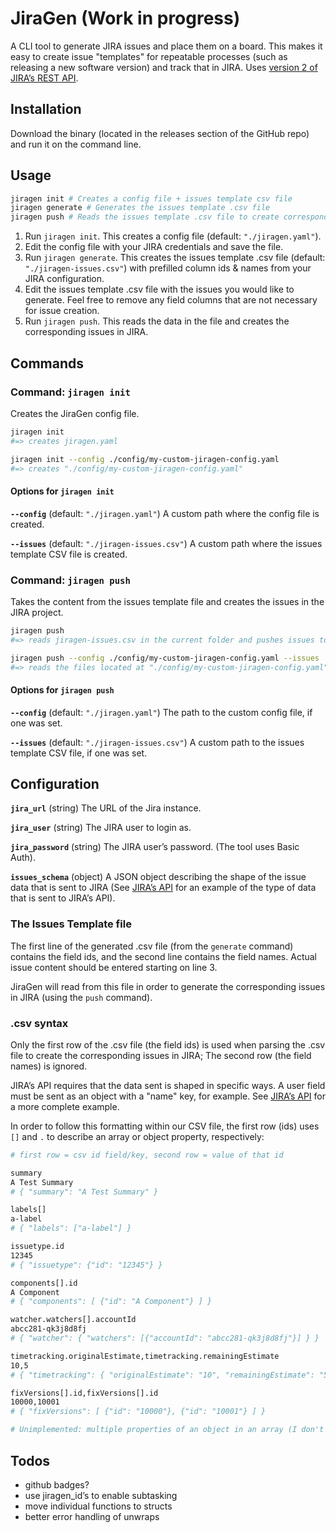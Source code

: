 # JiraGen (Work in progress)

A CLI tool to generate JIRA issues and place them on a board. This makes it easy to create issue "templates" for repeatable processes (such as releasing a new software version) and track that in JIRA. Uses [version 2 of JIRA’s REST API](https://developer.atlassian.com/cloud/jira/platform/rest/v2/).

## Installation

Download the binary (located in the releases section of the GitHub repo) and run it on the command line.

## Usage

```bash
jiragen init # Creates a config file + issues template csv file
jiragen generate # Generates the issues template .csv file
jiragen push # Reads the issues template .csv file to create corresponding issues in JIRA
```

1. Run `jiragen init`. This creates a config file (default: `"./jiragen.yaml"`).
1. Edit the config file with your JIRA credentials and save the file.
1. Run `jiragen generate`. This creates the issues template .csv file (default: `"./jiragen-issues.csv"`) with prefilled column ids & names from your JIRA configuration.
1. Edit the issues template .csv file with the issues you would like to generate. Feel free to remove any field columns that are not necessary for issue creation.
1. Run `jiragen push`. This reads the data in the file and creates the corresponding issues in JIRA.

## Commands

### Command: `jiragen init`

Creates the JiraGen config file.

```bash
jiragen init
#=> creates jiragen.yaml

jiragen init --config ./config/my-custom-jiragen-config.yaml
#=> creates "./config/my-custom-jiragen-config.yaml"
```

#### Options for `jiragen init`

**`--config`** (default: `"./jiragen.yaml"`)
A custom path where the config file is created.

**`--issues`** (default: `"./jiragen-issues.csv"`)
A custom path where the issues template CSV file is created.

<!-- ### Command: `jiragen generate`

Creates the issues template .csv file.

```bash
jiragen generate
# => creates jiragen-issues.csv in current folder

jiragen generate --config ./config/my-custom-config.yaml --issues ./config/my-issues-template.csv
# => reads the config file located at "./config/my-custom-config.yaml" and creates "./config/my-issues-template.csv"
```

#### Options for `jiragen generate`

**`--config`** (default: `"./jiragen.yaml"`)
The path to the custom config file, if one was set.

**`--issues`** (default: `"./jiragen-issues.csv"`)
A custom path where the issues template CSV file is created. -->

### Command: `jiragen push`

Takes the content from the issues template file and creates the issues in the JIRA project.

```bash
jiragen push
#=> reads jiragen-issues.csv in the current folder and pushes issues to JIRA

jiragen push --config ./config/my-custom-jiragen-config.yaml --issues ./config/my-issues-template.csv
#=> reads the files located at "./config/my-custom-jiragen-config.yaml" and "./config/my-issues-template.csv" and pushes issues to JIRA
```

#### Options for `jiragen push`

**`--config`** (default: `"./jiragen.yaml"`)
The path to the custom config file, if one was set.

**`--issues`** (default: `"./jiragen-issues.csv"`)
A custom path to the issues template CSV file, if one was set.

## Configuration

**`jira_url`** (string)
The URL of the Jira instance.

**`jira_user`** (string)
The JIRA user to login as.

**`jira_password`** (string)
The JIRA user’s password. (The tool uses Basic Auth).

**`issues_schema`** (object)
A JSON object describing the shape of the issue data that is sent to JIRA (See [JIRA’s API](https://developer.atlassian.com/cloud/jira/platform/rest/v2/#api-api-2-issue-bulk-post) for an example of the type of data that is sent to JIRA’s API).

### The Issues Template file

The first line of the generated .csv file (from the `generate` command) contains the field ids, and the second line contains the field names. Actual issue content should be entered starting on line 3.

JiraGen will read from this file in order to generate the corresponding issues in JIRA (using the `push` command).

### .csv syntax

Only the first row of the .csv file (the field ids) is used when parsing the .csv file to create the corresponding issues in JIRA; The second row (the field names) is ignored.

JIRA’s API requires that the data sent is shaped in specific ways. A user field must be sent as an object with a "name" key, for example. See [JIRA’s API](https://developer.atlassian.com/cloud/jira/platform/rest/v2/#api-api-2-issue-bulk-post) for a more complete example.

In order to follow this formatting within our CSV file, the first row (ids) uses `[]` and `.` to describe an array or object property, respectively:

```bash
# first row = csv id field/key, second row = value of that id

summary
A Test Summary
# { "summary": "A Test Summary" }

labels[]
a-label
# { "labels": ["a-label"] }

issuetype.id
12345
# { "issuetype": {"id": "12345"} }

components[].id
A Component
# { "components": [ {"id": "A Component"} ] }

watcher.watchers[].accountId
abcc281-qk3j8d8fj
# { "watcher": { "watchers": [{"accountId": "abcc281-qk3j8d8fj"}] } }

timetracking.originalEstimate,timetracking.remainingEstimate
10,5
# { "timetracking": { "originalEstimate": "10", "remainingEstimate": "5" } }

fixVersions[].id,fixVersions[].id
10000,10001
# { "fixVersions": [ {"id": "10000"}, {"id": "10001"} ] }

# Unimplemented: multiple properties of an object in an array (I don't think there's a need for this for bulk JIRA issue creation)
```

## Todos

- github badges?
- use jiragen_id’s to enable subtasking
- move individual functions to structs
- better error handling of unwraps
